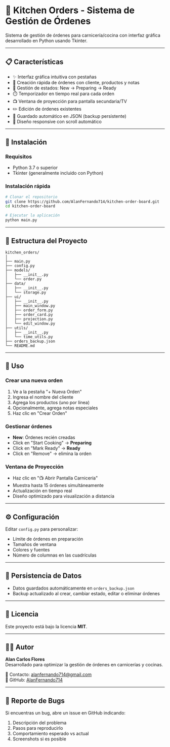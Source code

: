 
# 🍴 Kitchen Orders - Sistema de Gestión de Órdenes

Sistema de gestión de órdenes para carnicería/cocina con interfaz gráfica desarrollado en Python usando Tkinter.

---

## 📋 Características
- ✨ Interfaz gráfica intuitiva con pestañas
- 📝 Creación rápida de órdenes con cliente, productos y notas
- 🔄 Gestión de estados: New → Preparing → Ready
- ⏱️ Temporizador en tiempo real para cada orden
- 📺 Ventana de proyección para pantalla secundaria/TV
- ✏️ Edición de órdenes existentes
- 💾 Guardado automático en JSON (backup persistente)
- 🎨 Diseño responsive con scroll automático

---

## 🚀 Instalación

### Requisitos
- Python 3.7 o superior
- Tkinter (generalmente incluido con Python)

### Instalación rápida
```bash
# Clonar el repositorio
git clone https://github.com/AlanFernando714/kitchen-order-board.git
cd kitchen-order-board

# Ejecutar la aplicación
python main.py
```

---

## 📁 Estructura del Proyecto
```
kitchen_orders/
│
├── main.py
├── config.py
├── models/
│   ├── __init__.py
│   └── order.py
├── data/
│   ├── __init__.py
│   └── storage.py
├── ui/
│   ├── __init__.py
│   ├── main_window.py
│   ├── order_form.py
│   ├── order_card.py
│   ├── projection.py
│   └── edit_window.py
├── utils/
│   ├── __init__.py
│   └── time_utils.py
├── orders_backup.json
└── README.md
```

---

## 🎯 Uso

### Crear una nueva orden
1. Ve a la pestaña "+ Nueva Orden"
2. Ingresa el nombre del cliente
3. Agrega los productos (uno por línea)
4. Opcionalmente, agrega notas especiales
5. Haz clic en "Crear Orden"

### Gestionar órdenes
- **New**: Órdenes recién creadas  
- Click en "Start Cooking" → **Preparing**  
- Click en "Mark Ready" → **Ready**  
- Click en "Remove" → elimina la orden

### Ventana de Proyección
- Haz clic en "📺 Abrir Pantalla Carnicería"
- Muestra hasta 15 órdenes simultáneamente
- Actualización en tiempo real
- Diseño optimizado para visualización a distancia

---

## ⚙️ Configuración
Editar `config.py` para personalizar:
- Límite de órdenes en preparación
- Tamaños de ventana
- Colores y fuentes
- Número de columnas en las cuadrículas

---

## 💾 Persistencia de Datos
- Datos guardados automáticamente en `orders_backup.json`
- Backup actualizado al crear, cambiar estado, editar o eliminar órdenes

---

## 📝 Licencia
Este proyecto está bajo la licencia **MIT**.

---

## 👨‍💻 Autor
**Alan Carlos Flores**  
Desarrollado para optimizar la gestión de órdenes en carnicerías y cocinas.

📧 Contacto: alanfernando714@gmail.com  
🔗 GitHub: [AlanFernando714](https://github.com/AlanFernando714)

---

## 🐛 Reporte de Bugs
Si encuentras un bug, abre un issue en GitHub indicando:
1. Descripción del problema
2. Pasos para reproducirlo
3. Comportamiento esperado vs actual
4. Screenshots si es posible
